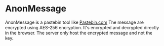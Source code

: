 # AnonMessage
AnonMessage is a pastebin tool like [Pastebin.com](https://pastebin.com)
The message are encrypted using AES-256 encryption. It's encrypted and decrypted directly in the browser. The server only host the encrypted message and not the key.